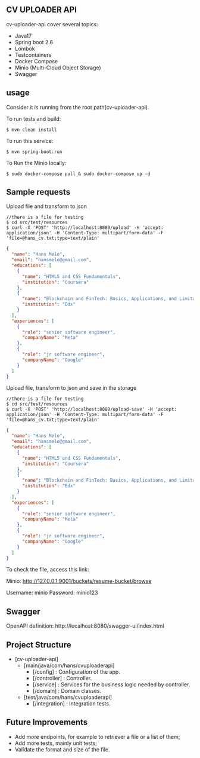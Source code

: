 ## CV UPLOADER API

cv-uploader-api cover several topics:

- Java17
- Spring boot 2.6
- Lombok
- Testcontainers
- Docker Compose
- Minio (Multi-Cloud Object Storage)
- Swagger

## usage
Consider it is running from the root path(cv-uploader-api).

To run tests and build:

```shell
$ mvn clean install
```

To run this service:

```shell
$ mvn spring-boot:run
```

To Run the Minio locally:

```shell
$ sudo docker-compose pull & sudo docker-compose up -d
```


## Sample requests

Upload file and transform to json
```shell
//there is a file for testing 
$ cd src/test/resources
$ curl -X 'POST' 'http://localhost:8080/upload' -H 'accept: application/json' -H 'Content-Type: multipart/form-data' -F 'file=@hans_cv.txt;type=text/plain'
```
```json
{
  "name": "Hans Melo",
  "email": "hansmelo@gmail.com",
  "educations": [
    {
      "name": "HTML5 and CSS Fundamentals",
      "institution": "Coursera"
    },
    {
      "name": "Blockchain and FinTech: Basics, Applications, and Limitations",
      "institution": "Edx"
    }
  ],
  "experiences": [
    {
      "role": "senior software engineer",
      "companyName": "Meta"
    },
    {
      "role": "jr software engineer",
      "companyName": "Google"
    }
  ]
}
```

Upload file, transform to json and save in the storage
```shell
//there is a file for testing
$ cd src/test/resources
$ curl -X 'POST' 'http://localhost:8080/upload-save' -H 'accept: application/json' -H 'Content-Type: multipart/form-data' -F 'file=@hans_cv.txt;type=text/plain'
```
```json
{
  "name": "Hans Melo",
  "email": "hansmelo@gmail.com",
  "educations": [
    {
      "name": "HTML5 and CSS Fundamentals",
      "institution": "Coursera"
    },
    {
      "name": "Blockchain and FinTech: Basics, Applications, and Limitations",
      "institution": "Edx"
    }
  ],
  "experiences": [
    {
      "role": "senior software engineer",
      "companyName": "Meta"
    },
    {
      "role": "jr software engineer",
      "companyName": "Google"
    }
  ]
}
```
To check the file, access this link:

Minio: http://127.0.0.1:9001/buckets/resume-bucket/browse

Username: minio
Password: minio123

## Swagger
OpenAPI definition: http://localhost:8080/swagger-ui/index.html

## Project Structure
- [cv-uploader-api]
    - [main/java/com/hans/cvuploaderapi]
        - [/config] : Configuration of the app.
        - [/controller] : Controller.
        - [/service] : Services for the business logic needed by controller.
        - [/domain] : Domain classes.
    - [test/java/com/hans/cvuploaderapi]
        - [/integration] : Integration tests.

## Future Improvements
- Add more endpoints, for example to retriever a file or a list of them;
- Add more tests, mainly unit tests;
- Validate the format and size of the file.
